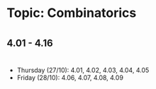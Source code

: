 # Topic:  Combinatorics
#
## 4.01 - 4.16
#
- Thursday (27/10): 4.01, 4.02, 4.03, 4.04, 4.05
- Friday (28/10): 4.06, 4.07, 4.08, 4.09